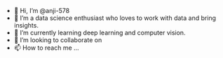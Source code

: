 - 👋 Hi, I’m @anji-578
- 👀 I’m a data science enthusiast who loves to work with data and bring insights.
- 🌱 I’m currently learning deep learning and computer vision.
- 💞️ I’m looking to collaborate on 
- 📫 How to reach me ...

<!---
anji-578/anji-578 is a ✨ special ✨ repository because its `README.md` (this file) appears on your GitHub profile.
You can click the Preview link to take a look at your changes.
--->

